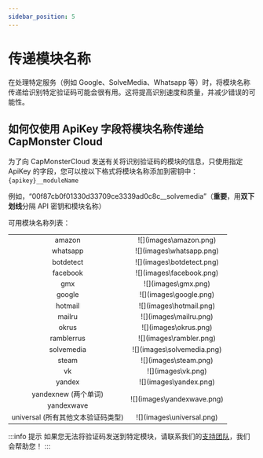 ```yaml
---
sidebar_position: 5
---
```

# 传递模块名称
在处理特定服务（例如 Google、SolveMedia、Whatsapp 等）时，将模块名称传递给识别特定验证码可能会很有用。这将提高识别速度和质量，并减少错误的可能性。
## 如何仅使用 ApiKey 字段将模块名称传递给 CapMonster Cloud
为了向 CapMonsterCloud 发送有关将识别验证码的模块的信息，只使用指定 ApiKey 的字段，您可以按以下格式将模块名称添加到密钥中： `{apikey}__moduleName`

例如，“00f87cb0f01330d33709ce3339ad0c8c\_\_solvemedia”（**重要**，用**双下划线**分隔 API 密钥和模块名称）

可用模块名称列表：
<table>
<tbody>
<tr>
<td align="center">amazon</td>
<td align="center">![](images\amazon.png)</td>
</tr>
<tr>
<td align="center">whatsapp</td>
<td align="center">![](images\whatsapp.png)</td>
</tr>
<tr>
<td align="center">botdetect</td>
<td align="center">![](images\botdetect.png)</td>
</tr>
<tr>
<td align="center">facebook</td>
<td align="center">![](images\facebook.png)</td>
</tr>
<tr>
<td align="center">gmx</td>
<td align="center">![](images\gmx.png)</td>
</tr>
<tr>
<td align="center">google</td>
<td align="center">![](images\google.png)</td>
</tr>
<tr>
<td align="center">hotmail</td>
<td align="center">![](images\hotmail.png)</td>
</tr>
<tr>
<td align="center">mailru</td>
<td align="center">![](images\mailru.png)</td>
</tr>
<tr>
<td align="center">okrus</td>
<td align="center">![](images\okrus.png)</td>
</tr>
<tr>
<td align="center">ramblerrus</td>
<td align="center">![](images\rambler.png)</td>
</tr>
<tr>
<td align="center">solvemedia</td>
<td align="center">![](images\solvemedia.png)</td>
</tr>
<tr>
<td align="center">steam</td>
<td align="center">![](images\steam.png)</td>
</tr>
<tr>
<td align="center">vk</td>
<td align="center">![](images\vk.png)</td>
</tr>
<tr>
<td align="center">yandex</td>
<td align="center">![](images\yandex.png)</td>
</tr>
<tr>
<td align="center">yandexnew (两个单词)</td>
<td rowspan="2" align="center">![](images\yandexwave.png)</td>
</tr>
<tr>
<td align="center">yandexwave</td>
</tr>
<tr>
<td align="center">universal (所有其他文本验证码类型)</td>
<td align="center">![](images\universal.png)</td>
</tr>
</tbody>
</table>

:::info 提示
如果您无法将验证码发送到特定模块，请联系我们的[支持团队](https://helpdesk.zennolab.com/conversation/new)，我们会帮助您！
:::
